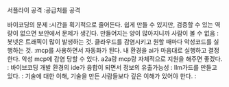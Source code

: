 
서플라이 공격
	:공급처를 공격

바이코딩의 문제
	:시간을 획기적으로 줄어든다. 쉽게 만들 수 있지만, 검증할 수 있는 역량이 없으면 보안에서 문제가 생긴다. 만들어지는 양이 많아지니까 사람이 볼 수 없음
	:봇넷은 트래픽이 많이 발생하는 것. 클라우드를 감염시키고 원할 때마다 악성코드를 실행하는 것. 
	:mcp를 사용하면서 자동화가 된다. 내 환경을 ai가 마음대로 실행하고 결정한다. 악성 mcp에 감염 당할 수 있다. a2a랑 mcp랑 자체적으로 지원을 해주면 좋겠다.
	: 바이브코딩 개발 환경의 ide가 융합이 되면서 정보의 유출가능성
	: llm가드를 만들고 있다. 
	: 기술에 대한 이해, 기술을 만든 사람들보다 깊은 이해가 있어야 한다.
	: 
